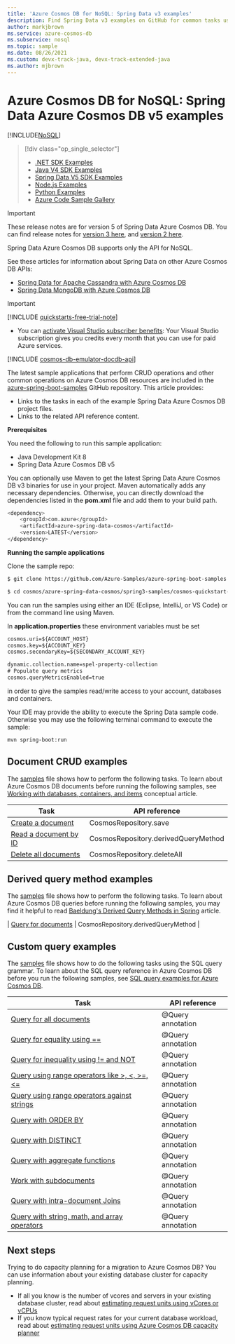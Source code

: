 ```yaml
---
title: 'Azure Cosmos DB for NoSQL: Spring Data v3 examples'
description: Find Spring Data v3 examples on GitHub for common tasks using the Azure Cosmos DB for NoSQL, including CRUD operations.
author: markjbrown
ms.service: azure-cosmos-db
ms.subservice: nosql
ms.topic: sample
ms.date: 08/26/2021
ms.custom: devx-track-java, devx-track-extended-java
ms.author: mjbrown
---
```

# Azure Cosmos DB for NoSQL: Spring Data Azure Cosmos DB v5 examples
[!INCLUDE[NoSQL](../includes/appliesto-nosql.md)]

> [!div class="op_single_selector"]
> * [.NET SDK Examples](samples-dotnet.md)
> * [Java V4 SDK Examples](samples-java.md)
> * [Spring Data V5 SDK Examples](samples-java-spring-data.md)
> * [Node.js Examples](samples-nodejs.md)
> * [Python Examples](samples-python.md)
> * [Azure Code Sample Gallery](https://azure.microsoft.com/resources/samples/?sort=0&service=cosmos-db)
> 
> 

> [!IMPORTANT]  
> These release notes are for version 5 of Spring Data Azure Cosmos DB. You can find release notes for [version 3 here](sdk-java-spring-data-v3.md), and [version 2 here](sdk-java-spring-data-v2.md). 
>
> Spring Data Azure Cosmos DB supports only the API for NoSQL.
>
> See these articles for information about Spring Data on other Azure Cosmos DB APIs:
> * [Spring Data for Apache Cassandra with Azure Cosmos DB](/azure/developer/java/spring-framework/configure-spring-data-apache-cassandra-with-cosmos-db)
> * [Spring Data MongoDB with Azure Cosmos DB](/azure/developer/java/spring-framework/configure-spring-data-mongodb-with-cosmos-db)
>

> [!IMPORTANT]  
>[!INCLUDE [quickstarts-free-trial-note](~/reusable-content/ce-skilling/azure/includes/quickstarts-free-trial-note.md)]
>  
>- You can [activate Visual Studio subscriber benefits](https://azure.microsoft.com/pricing/member-offers/msdn-benefits-details/?ref=microsoft.com&utm_source=microsoft.com&utm_medium=docs&utm_campaign=visualstudio): Your Visual Studio subscription gives you credits every month that you can use for paid Azure services.
>
>[!INCLUDE [cosmos-db-emulator-docdb-api](../includes/cosmos-db-emulator-docdb-api.md)]
>

The latest sample applications that perform CRUD operations and other common operations on Azure Cosmos DB resources are included in the [azure-spring-boot-samples](https://github.com/Azure-Samples/azure-spring-boot-samples/tree/main/cosmos) GitHub repository. This article provides:

* Links to the tasks in each of the example Spring Data Azure Cosmos DB project files. 
* Links to the related API reference content.

**Prerequisites**

You need the following to run this sample application:

* Java Development Kit 8
* Spring Data Azure Cosmos DB v5

You can optionally use Maven to get the latest Spring Data Azure Cosmos DB v3 binaries for use in your project. Maven automatically adds any necessary dependencies. Otherwise, you can directly download the dependencies listed in the **pom.xml** file and add them to your build path.

```bash
<dependency>
	<groupId>com.azure</groupId>
	<artifactId>azure-spring-data-cosmos</artifactId>
	<version>LATEST</version>
</dependency>
```

**Running the sample applications**

Clone the sample repo:
```bash
$ git clone https://github.com/Azure-Samples/azure-spring-boot-samples

$ cd cosmos/azure-spring-data-cosmos/spring3-samples/cosmos-quickstart-samples
```

You can run the samples using either an IDE (Eclipse, IntelliJ, or VS Code) or from the command line using Maven.

In **application.properties** these environment variables must be set

```xml
cosmos.uri=${ACCOUNT_HOST}
cosmos.key=${ACCOUNT_KEY}
cosmos.secondaryKey=${SECONDARY_ACCOUNT_KEY}

dynamic.collection.name=spel-property-collection
# Populate query metrics
cosmos.queryMetricsEnabled=true
```

in order to give the samples read/write access to your account, databases and containers.

Your IDE may provide the ability to execute the Spring Data sample code. Otherwise you may use the following terminal command to execute the sample:

```bash
mvn spring-boot:run
```

## Document CRUD examples
The [samples](https://github.com/Azure-Samples/azure-spring-data-cosmos-java-sql-api-samples/blob/main/src/main/java/com/azure/cosmos/springexamples/quickstart/sync/SampleApplication.java) file shows how to perform the following tasks. To learn about Azure Cosmos DB documents before running the following samples, see [Working with databases, containers, and items](../resource-model.md) conceptual article.

| Task | API reference |
| --- | --- |
| [Create a document](https://github.com/Azure-Samples/azure-spring-boot-samples/blob/main/cosmos/azure-spring-data-cosmos/cosmos-quickstart-samples/src/main/java/com/azure/spring/data/cosmos/samples/quickstart/SampleApplication.java#L44-L47) | CosmosRepository.save |
| [Read a document by ID](https://github.com/Azure-Samples/azure-spring-boot-samples/blob/main/cosmos/azure-spring-data-cosmos/cosmos-quickstart-samples/src/main/java/com/azure/spring/data/cosmos/samples/quickstart/SampleApplication.java#L52-L56) | CosmosRepository.derivedQueryMethod |
| [Delete all documents](https://github.com/Azure-Samples/azure-spring-boot-samples/blob/main/cosmos/azure-spring-data-cosmos/cosmos-quickstart-samples/src/main/java/com/azure/spring/data/cosmos/samples/quickstart/SampleApplication.java#L39-L42) | CosmosRepository.deleteAll |

## Derived query method examples
The [samples](https://github.com/Azure-Samples/azure-spring-boot-samples/blob/main/cosmos/azure-spring-data-cosmos/cosmos-quickstart-samples/src/main/java/com/azure/spring/data/cosmos/samples/quickstart/SampleApplication.java) file shows how to perform the following tasks. To learn about Azure Cosmos DB queries before running the following samples, you may find it helpful to read [Baeldung's Derived Query Methods in Spring](https://www.baeldung.com/spring-data-derived-queries) article.

| [Query for documents](https://github.com/Azure-Samples/azure-spring-boot-samples/blob/main/cosmos/azure-spring-data-cosmos/cosmos-quickstart-samples/src/main/java/com/azure/spring/data/cosmos/samples/quickstart/SampleApplication.java#L65-L70) | CosmosRepository.derivedQueryMethod |

## Custom query examples
The [samples](https://github.com/Azure-Samples/azure-spring-boot-samples/blob/main/cosmos/azure-spring-data-cosmos/cosmos-quickstart-samples/src/main/java/com/azure/spring/data/cosmos/samples/quickstart/UserRepository.java) file shows how to do the following tasks using the SQL query grammar. To learn about the SQL query reference in Azure Cosmos DB before you run the following samples, see [SQL query examples for Azure Cosmos DB](query/getting-started.md). 


| Task | API reference |
| --- | --- |
| [Query for all documents](https://github.com/Azure-Samples/azure-spring-boot-samples/blob/main/cosmos/azure-spring-data-cosmos/cosmos-quickstart-samples/src/main/java/com/azure/spring/data/cosmos/samples/quickstart/UserRepository.java#L20-L22) | @Query annotation |
| [Query for equality using ==](https://github.com/Azure-Samples/azure-spring-boot-samples/blob/main/cosmos/azure-spring-data-cosmos/cosmos-quickstart-samples/src/main/java/com/azure/spring/data/cosmos/samples/quickstart/UserRepository.java#L24-L26) | @Query annotation |
| [Query for inequality using != and NOT](https://github.com/Azure-Samples/azure-spring-boot-samples/blob/main/cosmos/azure-spring-data-cosmos/cosmos-quickstart-samples/src/main/java/com/azure/spring/data/cosmos/samples/quickstart/UserRepository.java#L28-L38) | @Query annotation |
| [Query using range operators like >, <, >=, <=](https://github.com/Azure-Samples/azure-spring-boot-samples/blob/main/cosmos/azure-spring-data-cosmos/cosmos-quickstart-samples/src/main/java/com/azure/spring/data/cosmos/samples/quickstart/UserRepository.java#L40-L42) | @Query annotation |
| [Query using range operators against strings](https://github.com/Azure-Samples/azure-spring-boot-samples/blob/main/cosmos/azure-spring-data-cosmos/cosmos-quickstart-samples/src/main/java/com/azure/spring/data/cosmos/samples/quickstart/UserRepository.java#L44-L46) | @Query annotation |
| [Query with ORDER BY](https://github.com/Azure-Samples/azure-spring-boot-samples/blob/main/cosmos/azure-spring-data-cosmos/cosmos-quickstart-samples/src/main/java/com/azure/spring/data/cosmos/samples/quickstart/UserRepository.java#L48-L50) | @Query annotation |
| [Query with DISTINCT](https://github.com/Azure-Samples/azure-spring-boot-samples/blob/main/cosmos/azure-spring-data-cosmos/cosmos-quickstart-samples/src/main/java/com/azure/spring/data/cosmos/samples/quickstart/UserRepository.java#L52-L54) | @Query annotation |
| [Query with aggregate functions](https://github.com/Azure-Samples/azure-spring-boot-samples/blob/main/cosmos/azure-spring-data-cosmos/cosmos-quickstart-samples/src/main/java/com/azure/spring/data/cosmos/samples/quickstart/UserRepository.java#L56-L62) | @Query annotation |
| [Work with subdocuments](https://github.com/Azure-Samples/azure-spring-boot-samples/blob/main/cosmos/azure-spring-data-cosmos/cosmos-quickstart-samples/src/main/java/com/azure/spring/data/cosmos/samples/quickstart/UserRepository.java#L64-L66) | @Query annotation |
| [Query with intra-document Joins](https://github.com/Azure-Samples/azure-spring-boot-samples/blob/main/cosmos/azure-spring-data-cosmos/cosmos-quickstart-samples/src/main/java/com/azure/spring/data/cosmos/samples/quickstart/UserRepository.java#L68-L85) | @Query annotation |
| [Query with string, math, and array operators](https://github.com/Azure-Samples/azure-spring-boot-samples/blob/main/cosmos/azure-spring-data-cosmos/cosmos-quickstart-samples/src/main/java/com/azure/spring/data/cosmos/samples/quickstart/UserRepository.java#L87-L97) | @Query annotation |

## Next steps

Trying to do capacity planning for a migration to Azure Cosmos DB? You can use information about your existing database cluster for capacity planning.
* If all you know is the number of vcores and servers in your existing database cluster, read about [estimating request units using vCores or vCPUs](../convert-vcore-to-request-unit.md) 
* If you know typical request rates for your current database workload, read about [estimating request units using Azure Cosmos DB capacity planner](estimate-ru-with-capacity-planner.md)
